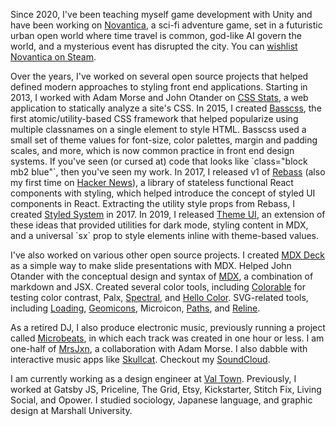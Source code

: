 
Since 2020, I've been teaching myself game development with Unity and have been working on [Novantica][],
a sci-fi adventure game, set in a futuristic urban open world where time travel is common,
god-like AI govern the world, and a mysterious event has disrupted the city.
You can [wishlist Novantica on Steam][novantica-steam].

Over the years, I've worked on several open source projects that helped defined modern approaches to styling front end applications.
Starting in 2013, I worked with Adam Morse and John Otander on [CSS Stats][], a web application to statically analyze a site's CSS.
In 2015, I created [Basscss][], the first atomic/utility-based CSS framework that helped popularize using multiple classnames
on a single element to style HTML.
Basscss used a small set of theme values for font-size, color palettes, margin and padding scales, and more,
which is now common practice in front end design systems.
If you've seen (or cursed at) code that looks like \`class="block mb2 blue"\`, then you've seen my work.
In 2017, I released v1 of [Rebass][] (also my first time on [Hacker News][rebass-hn]),
a library of stateless functional React components with styling,
which helped introduce the concept of styled UI components in React.
Extracting the utility style props from Rebass, I created [Styled System][] in 2017.
In 2019, I released [Theme UI][], an extension of these ideas that provided utilities for dark mode, styling content in MDX,
and a universal \`sx\` prop to style elements inline with theme-based values.

I've also worked on various other open source projects.
I created [MDX Deck][] as a simple way to make slide presentations with MDX.
Helped John Otander with the conceptual design and syntax of [MDX][], a combination of markdown and JSX.
Created several color tools, including [Colorable][] for testing color contrast, Palx, [Spectral][], and [Hello Color][].
SVG-related tools, including [Loading][], [Geomicons][], Microicon, [Paths][], and [Reline][].

As a retired DJ, I also produce electronic music, previously running a project called [Microbeats][],
in which each track was created in one hour or less.
I am one-half of [MrsJxn][], a collaboration with Adam Morse.
I also dabble with interactive music apps like [Skullcat][].
Checkout my [SoundCloud][].

I am currently working as a design engineer at [Val Town][].
Previously, I worked at Gatsby JS, Priceline, The Grid, Etsy, Kickstarter, Stitch Fix, Living Social, and Opower.
I studied sociology, Japanese language, and graphic design at Marshall University.

[val town]: https://val.town
[css stats]: https://cssstats.com
[basscss]: https://basscss.com
[rebass]: https://github.com/rebassjs/rebass
[styled system]: https://github.com/styled-system/styled-system
[theme ui]: https://github.com/system-ui/theme-ui

[mdx deck]: https://github.com/jxnblk/mdx-deck
[mdx]: https://mdxjs.com/community/about/
[colorable]: https://colorable.jxnblk.com/
[palx]: https://github.com/jxnblk/palx
[spectral]: https://jxnblk.github.io/Spectral/
[hello color]: https://jxnblk.github.io/hello-color

[geomicons]: https://github.com/jxnblk/geomicons-wired
[loading]: https://jxnblk.github.io/loading/
[paths]: https://jxnblk.github.io/paths/
[reline]: https://jxnblk.github.io/reline/

[rebass-hn]: https://news.ycombinator.com/item?id=14704552

[microbeats]: https://microbeats.cc/
[mrsjxn]: https://soundcloud.com/mrsjxn
[soundcloud]: https://soundcloud.com/jxnblk
[skullcat]: https://jxnblk.github.io/skullcat/
[novantica]: https://novanticagame.com
[novantica-steam]: https://store.steampowered.com/app/2437530/Novantica/

